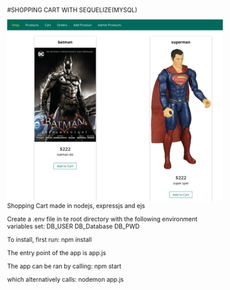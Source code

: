 #SHOPPING CART WITH SEQUELIZE(MYSQL)
                                                                                                                                  
![Alt text](shopping-cart-sequelize.png)
Shopping Cart made in nodejs, expressjs and ejs

Create a .env file in te root directory with the following environment variables set:
DB_USER
DB_Database
DB_PWD


To install, first run:
npm install

The entry point of the app is app.js

The app can be ran by calling:
npm start

which alternatively calls:
nodemon app.js
